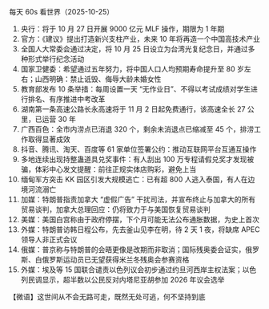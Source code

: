 每天 60s 看世界（2025-10-25）

1. 央行：将于 10 月 27 日开展 9000 亿元 MLF 操作，期限为 1 年期
2. 官方：《建议》提出打造新兴支柱产业，未来 10 年将再造一个中国高技术产业
3. 全国人大常委会通过决定，将 10 月 25 日设立为台湾光复纪念日，并通过多种形式举行纪念活动
4. 国家卫健委：希望通过五年努力，将中国人口人均预期寿命提升至 80 岁左右；山西明确：禁止诋毁、侮辱大龄未婚女性
5. 教育部发布 10 条举措：每周设置一天 “无作业日”、不得以考试成绩对学生进行排名、有序推进中考改革
6. 湖南第一条高速公路长永高速将于 11 月 2 日起免费通行，该高速全长 27 公里，已运营 30 年
7. 广西百色：全市内涝点已消退 320 个，剩余未消退点已缩减至 45 个，排涝工作取得显著成效
8. 抖音、腾讯、淘天、百度等 61 家单位签署公约：推动互联网平台互通互操作
9. 多地连续出现持整蛊道具兑奖事件：有人刮出 100 万专程请假兑奖才发现被骗，体彩中心发文提醒：前往正规实体店购彩，避免上当
10. 缅甸军方突击 KK 园区引发大规模逃亡：已有超 800 人逃入泰国，有人在边境河流溺亡
11. 加媒：特朗普指责加拿大 “虚假广告” 干扰司法，并宣布终止与加拿大的所有贸易谈判，加拿大总理回应：仍将致力于与美国恢复贸易谈判
12. 美媒：美国白宫称由于政府停摆，下个月可能无法公布通胀数据，为史上首次
13. 外媒：特朗普访韩日程公布，先去釜山见李在明，待 2 天 1 夜，将缺席 APEC 领导人非正式会议
14. 俄媒：普京称与特朗普的会晤更像是改期而非取消；国际残奥委会证实，俄罗斯、白俄罗斯运动员已无望获得米兰冬残奥会参赛资格
15. 外媒：埃及等 15 国联合谴责以色列议会初步通过约旦河西岸主权法案；以色列民调显示，超半数以公民反对内塔尼亚胡参加 2026 年议会选举

【微语】这世间从不会无路可走，既然无处可逃，何不坚持到底